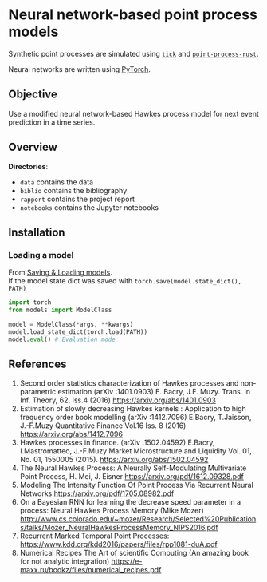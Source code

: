 # Neural network-based point process models

Synthetic point processes are simulated using [`tick`](https://github.com/X-DataInitiative/tick)
and [`point-process-rust`](https://github.com/ManifoldFR/point-process-rust).

Neural networks are written using [PyTorch](https://pytorch.org).

## Objective

Use a modified neural network-based Hawkes process model for next event prediction in a time series.

## Overview

**Directories**:

* `data` contains the data
* `biblio` contains the bibliography
* `rapport` contains the project report
* `notebooks` contains the Jupyter notebooks

## Installation

### Loading a model

From [Saving & Loading models](https://pytorch.org/tutorials/beginner/saving_loading_models.html).  
If the model state dict was saved with `torch.save(model.state_dict(), PATH)`


```python
import torch
from models import ModelClass

model = ModelClass(*args, **kwargs)
model.load_state_dict(torch.load(PATH))
model.eval() # Evaluation mode
```

## References

1. Second order statistics characterization of Hawkes processes and non-parametric estimation (arXiv :1401.0903) E. Bacry, J.F. Muzy. Trans. in Inf. Theory, 62, Iss.4 (2016) https://arxiv.org/abs/1401.0903
2. Estimation of slowly decreasing Hawkes kernels : Application to high frequency order book modelling (arXiv :1412.7096) E.Bacry, T.Jaisson, J.-F.Muzy Quantitative Finance Vol.16 Iss. 8 (2016)  <https://arxiv.org/abs/1412.7096>
3. Hawkes processes in finance. (arXiv :1502.04592) E.Bacry, I.Mastromatteo, J.-F.Muzy Market Microstructure and Liquidity Vol. 01, No. 01, 1550005 (2015).  https://arxiv.org/abs/1502.04592
4. The Neural Hawkes Process: A Neurally Self-Modulating Multivariate Point Process, H. Mei, J. Eisner  <https://arxiv.org/pdf/1612.09328.pdf>
5. Modeling The Intensity Function Of Point Process Via Recurrent Neural Networks <https://arxiv.org/pdf/1705.08982.pdf>
6. On a Bayesian RNN for learning the decrease speed parameter in a process: Neural Hawkes Process Memory (Mike Mozer)  <http://www.cs.colorado.edu/~mozer/Research/Selected%20Publications/talks/Mozer_NeuralHawkesProcessMemory_NIPS2016.pdf>
7. Recurrent Marked Temporal Point Processes:
<https://www.kdd.org/kdd2016/papers/files/rpp1081-duA.pdf>
8. Numerical Recipes The Art of scientific Computing (An amazing book for not analytic integration)
https://e-maxx.ru/bookz/files/numerical_recipes.pdf